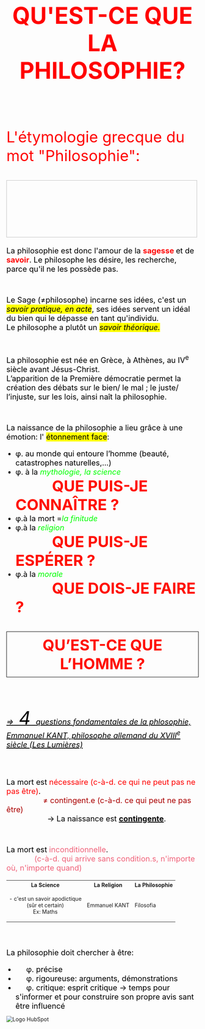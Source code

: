 <meta chartes="utf-8" />
<html>
 <head><style>
    #para1{
        font-size:60px;
        text-align:center;
        color:red
    }
    #para2{
        font-size:40px;
        text-align:left;
        color:red
    }
    #para3{
        font-size:20px;
        text-align:left;
        color:#000000
    }
    #para4{
        font-size:20px;
        text-align:left;
        color:#00FF00;
    }
    #para5{
        font-size:40px;
        text-align:center;
        color:#FF1000;
    }
    #para6{
        font-size:20px;
        text-align:left;
        color:#00FFFF
    }
    mark{
        background-color:yellow;
        color:black;
    }
    #p1{
        text-align:center;
    }
    #p2{
        font-size:10px;
    }

 </style></head>

 <body>
 <h1 id="para1">QU'EST-CE QUE LA PHILOSOPHIE?</h1>
 <br>
 <br>
 <p id="para2">L'étymologie grecque du mot "Philosophie":</p>
 <img scr="![alt text](image.png)" width="500" height="150"/>
 <p id="para3"> La philosophie est donc l'amour de la <b style="color:red;"> sagesse </b> et de<b style="color:red;"> savoir</b>. Le philosophe les désire, les recherche, parce qu'il ne les possède pas.  </p>
 <br>
 <p id="para3">Le Sage (≠philosophe) incarne ses idées, c'est un <i><mark> savoir pratique, en acte</mark></i>, ses idées servent un idéal du bien qui le dépasse en tant qu'individu.
 <br> Le philosophe a plutôt un <i><mark> savoir théorique.</mark></i></p>
 <br>
 <p id="para3">La philosophie est née en Grèce, à Athènes, au IV<sup>e</sup> siècle avant Jésus-Christ.
 <br> L’apparition de la Première démocratie permet la création des débats sur le bien/ le
mal ; le juste/ l’injuste, sur les lois, ainsi naît la philosophie.</p>
 <br>
 <p id="para3">La naissance de la philosophie a lieu grâce à une émotion: l' <mark>étonnement face</mark>:</p>
 <ul>
      <li id="para3">φ.  au monde qui entoure l’homme (beauté, catastrophes naturelles,…) </li>
      <li id="para3">φ.   à la <i id="para4"> mythologie, la science</i><br> &nbsp;&nbsp; &nbsp;&nbsp; &nbsp;&nbsp; &nbsp;&nbsp; &nbsp;&nbsp; &nbsp;&nbsp;<b id="para5">QUE PUIS-JE CONNAÎTRE ?</b></li>
      <li id="para3">φ.à la mort =<i id="para4">la finitude</i></li>
      <li id="para3">φ.à la <i id="para4">religion</i><br> &nbsp;&nbsp; &nbsp;&nbsp; &nbsp;&nbsp; &nbsp;&nbsp; &nbsp;&nbsp; &nbsp;&nbsp;<b id="para5">QUE PUIS-JE ESPÉRER ?</b></li>
      <li id="para3">φ.à la <i id="para4">morale</i><br> &nbsp;&nbsp; &nbsp;&nbsp; &nbsp;&nbsp; &nbsp;&nbsp; &nbsp;&nbsp; &nbsp;&nbsp;<b id="para5">QUE DOIS-JE FAIRE ?</b></li>
 </ul>
 <p id="para5" style="border: 1px solid black; padding: 10px;"><b>QU’EST-CE QUE L’HOMME ?</b></p>
 <br>
 <p id="para3"><i><u>=><font size="40pt"> 4 </font> questions fondamentales de la phlosophie, Emmanuel KANT, philosophe allemand du XVIII<sup>e</sup> siècle (Les Lumières)</u></i> </p>
 <br>
 <br>
 <p id="para3"> La mort est <font color="#FF0000">nécessaire (c-à-d. ce qui ne peut pas ne pas être)</font>.
 <br>  &nbsp;&nbsp; &nbsp;&nbsp; &nbsp;&nbsp; &nbsp;&nbsp; &nbsp;&nbsp; &nbsp;&nbsp;<font color="#AA0000">≠ contingent.e (c-à-d. ce qui peut ne pas être)</font>
 <br>    &nbsp;&nbsp;&nbsp; &nbsp;&nbsp; &nbsp;&nbsp; &nbsp;&nbsp; &nbsp;&nbsp; &nbsp;&nbsp; → La naissance est <b><u> contingente</u></b>.</p>
 <br>
 <p id="para3"> La mort est <font color="#F0647B">inconditionnelle</font>.
  <br>&nbsp;&nbsp;&nbsp; &nbsp;&nbsp; &nbsp;&nbsp; &nbsp;&nbsp; <font color="F0647B">(c-à-d. qui arrive sans condition.s, n'importe où, n'importe quand)</font></p>
  
 <table>
   <tr>
     <th>La Science</th>
     <th>La Religion</th>
     <th>La Philosophie</th>
   </tr>
   <tr>
     <td><p  id="p1">- c'est un <font color:"red"> savoir apodictique <br> (sûr et certain)</font><br> Ex: Maths</p></td>
     <td>Emmanuel KANT</td>
     <td>Filosofia</td>
   </tr>
 </table>
 <br><br>
 <p id="para3">La philosophie doit chercher à être:</p>
 <ul>
    <li id="para3"> &nbsp;&nbsp; &nbsp;&nbsp;φ. précise </li>
     <li id="para3"> &nbsp;&nbsp; &nbsp;&nbsp;φ. rigoureuse: arguments, démonstrations </li>
     <li id="para3"> &nbsp;&nbsp; &nbsp;&nbsp;φ. critique: esprit critique → temps pour s'informer et pour construire son propre avis sant être influencé</li>
 </ul>

 <img src="https://assets.codepen.io/6093409/sprockt.svg" alt="Logo HubSpot"/>

 </body>
</html>


 
 
